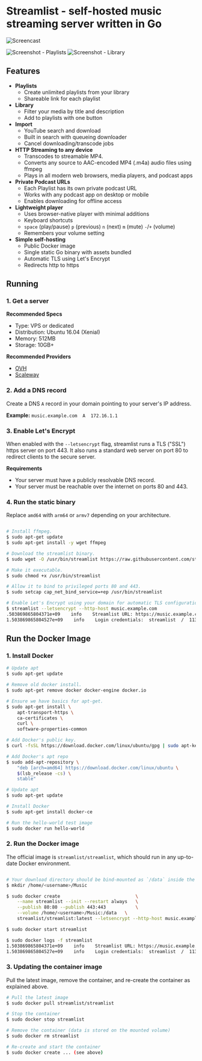 # Streamlist - self-hosted music streaming server written in Go

![Screencast](https://raw.githubusercontent.com/streamlist/streamlist/master/screencast1.gif?updated9)

![Screenshot - Playlists](https://raw.githubusercontent.com/streamlist/streamlist/master/screenshot1.png)
![Screenshot - Library](https://raw.githubusercontent.com/streamlist/streamlist/master/screenshot2.png)

## Features

* **Playlists**
  * Create unlimited playlists from your library
  * Shareable link for each playlist
* **Library**
  * Filter your media by title and description
  * Add to playlists with one button
* **Import**
  * YouTube search and download
  * Built in search with queueing downloader
  * Cancel downloading/transcode jobs
* **HTTP Streaming to any device**
  * Transcodes to streamable MP4.
  * Converts any source to AAC-encoded MP4 (.m4a) audio files using ffmpeg
  * Plays in all modern web browsers, media players, and podcast apps
* **Private Podcast URLs**
  * Each Playlist has its own private podcast URL
  * Works with any podcast app on desktop or mobile
  * Enables downloading for offline access
* **Lightweight player**
  * Uses browser-native player with minimal additions
  * Keyboard shortcuts
  * `space` (play/pause) `p` (previous) `n` (next) `m` (mute) `-`/`+` (volume)
  * Remembers your volume setting
* **Simple self-hosting**
  * Public Docker image
  * Single static Go binary with assets bundled
  * Automatic TLS using Let's Encrypt
  * Redirects http to https

## Running

### 1. Get a server

**Recommended Specs**

* Type: VPS or dedicated
* Distribution: Ubuntu 16.04 (Xenial)
* Memory: 512MB
* Storage: 10GB+

**Recommended Providers**

* [OVH](https://www.ovh.com/)
* [Scaleway](https://www.scaleway.com/)

### 2. Add a DNS record

Create a DNS `A` record in your domain pointing to your server's IP address.

**Example:** `music.example.com  A  172.16.1.1`

### 3. Enable Let's Encrypt

When enabled with the `--letsencrypt` flag, streamlist runs a TLS ("SSL") https server on port 443. It also runs a standard web server on port 80 to redirect clients to the secure server.

**Requirements**

* Your server must have a publicly resolvable DNS record.
* Your server must be reachable over the internet on ports 80 and 443.

### 4. Run the static binary

Replace `amd64` with `arm64` or `armv7` depending on your architecture.

```bash

# Install ffmpeg.
$ sudo apt-get update
$ sudo apt-get install -y wget ffmpeg

# Download the streamlist binary.
$ sudo wget -O /usr/bin/streamlist https://raw.githubusercontent.com/streamlist/streamlist/master/streamlist-linux-amd64

# Make it executable.
$ sudo chmod +x /usr/bin/streamlist

# Allow it to bind to privileged ports 80 and 443.
$ sudo setcap cap_net_bind_service=+ep /usr/bin/streamlist

# Enable Let's Encrypt using your domain for automatic TLS configuration.
$ streamlist --letsencrypt --http-host music.example.com
.503869865804371e+09    info    Streamlist URL: https://music.example.com/streamlist
1.503869865804527e+09    info    Login credentials:  streamlist  /  1134423142

```

## Run the Docker Image

### 1. Install Docker

```bash
# Update apt
$ sudo apt-get update

# Remove old docker install.
$ sudo apt-get remove docker docker-engine docker.io

# Ensure we have basics for apt-get.
$ sudo apt-get install \
    apt-transport-https \
    ca-certificates \
    curl \
    software-properties-common

# Add Docker's public key.
$ curl -fsSL https://download.docker.com/linux/ubuntu/gpg | sudo apt-key add -

# Add Docker's apt repo
$ sudo add-apt-repository \
    "deb [arch=amd64] https://download.docker.com/linux/ubuntu \
    $(lsb_release -cs) \
    stable"

# Update apt
$ sudo apt-get update

# Install Docker
$ sudo apt-get install docker-ce

# Run the hello-world test image
$ sudo docker run hello-world

```

### 2. Run the Docker image

The official image is `streamlist/streamlist`, which should run in any up-to-date Docker environment.

```bash

# Your download directory should be bind-mounted as `/data` inside the container using the `--volume` flag.
$ mkdir /home/<username>/Music

$ sudo docker create                            \
    --name streamlist --init --restart always   \
    --publish 80:80 --publish 443:443           \
    --volume /home/<username>/Music:/data   \
    streamlist/streamlist:latest --letsencrypt --http-host music.example.com

$ sudo docker start streamlist

$ sudo docker logs -f streamlist
1.503869865804371e+09    info    Streamlist URL: https://music.example.com/streamlist
1.503869865804527e+09    info    Login credentials:  streamlist  /  1134423142

```

### 3. Updating the container image

Pull the latest image, remove the container, and re-create the container as explained above.

```bash
# Pull the latest image
$ sudo docker pull streamlist/streamlist

# Stop the container
$ sudo docker stop streamlist

# Remove the container (data is stored on the mounted volume)
$ sudo docker rm streamlist

# Re-create and start the container
$ sudo docker create ... (see above)

```


